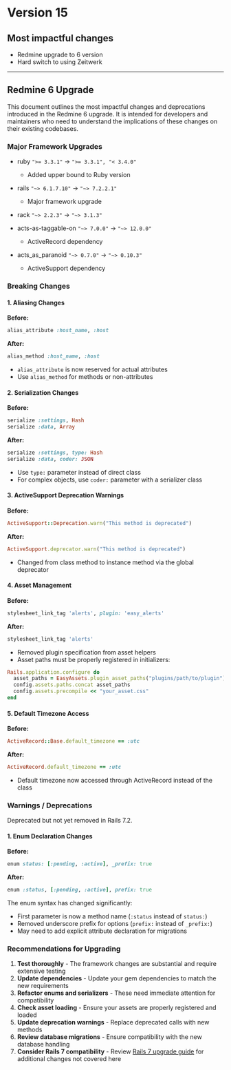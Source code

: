 # Version 15

## Most impactful changes

- Redmine upgrade to 6 version
- Hard switch to using Zeitwerk

----

## Redmine 6 Upgrade

This document outlines the most impactful changes and deprecations introduced in the Redmine 6 upgrade. It is intended
for developers and maintainers who need to understand the implications of these changes on their existing codebases.

### Major Framework Upgrades

- ruby `">= 3.3.1"` → `">= 3.3.1", "< 3.4.0"`
  - Added upper bound to Ruby version

- rails `"~> 6.1.7.10"` → `"~> 7.2.2.1"`
  - Major framework upgrade
- rack `"~> 2.2.3"` → `"~> 3.1.3"`
- acts-as-taggable-on `"~> 7.0.0"` → `"~> 12.0.0"`
  - ActiveRecord dependency
- acts_as_paranoid `"~> 0.7.0"` → `"~> 0.10.3"`
  - ActiveSupport dependency

### Breaking Changes

#### 1. Aliasing Changes

**Before:**

```ruby
alias_attribute :host_name, :host
```

**After:**

```ruby
alias_method :host_name, :host
```

- `alias_attribute` is now reserved for actual attributes
- Use `alias_method` for methods or non-attributes

#### 2. Serialization Changes

**Before:**

```ruby
serialize :settings, Hash
serialize :data, Array
```

**After:**

```ruby
serialize :settings, type: Hash
serialize :data, coder: JSON
```

- Use `type:` parameter instead of direct class
- For complex objects, use `coder:` parameter with a serializer class

#### 3. ActiveSupport Deprecation Warnings

**Before:**

```ruby
ActiveSupport::Deprecation.warn("This method is deprecated")
```

**After:**

```ruby
ActiveSupport.deprecator.warn("This method is deprecated")
```

- Changed from class method to instance method via the global deprecator

#### 4. Asset Management

**Before:**

```ruby
stylesheet_link_tag 'alerts', plugin: 'easy_alerts'
```

**After:**

```ruby
stylesheet_link_tag 'alerts'
```

- Removed plugin specification from asset helpers
- Asset paths must be properly registered in initializers:

```ruby
Rails.application.configure do
  asset_paths = EasyAssets.plugin_asset_paths("plugins/path/to/plugin")
  config.assets.paths.concat asset_paths
  config.assets.precompile << "your_asset.css"
end
```

#### 5. Default Timezone Access

**Before:**

```ruby
ActiveRecord::Base.default_timezone == :utc
```

**After:**

```ruby
ActiveRecord.default_timezone == :utc
```

- Default timezone now accessed through ActiveRecord instead of the class

### Warnings / Deprecations

Deprecated but not yet removed in Rails 7.2.

#### 1. Enum Declaration Changes

**Before:**

```ruby
enum status: [:pending, :active], _prefix: true
```

**After:**

```ruby
enum :status, [:pending, :active], prefix: true
```

The enum syntax has changed significantly:

- First parameter is now a method name (`:status` instead of `status:`)
- Removed underscore prefix for options (`prefix:` instead of `_prefix:`)
- May need to add explicit attribute declaration for migrations

### Recommendations for Upgrading

1. **Test thoroughly** - The framework changes are substantial and require extensive testing
2. **Update dependencies** - Update your gem dependencies to match the new requirements
3. **Refactor enums and serializers** - These need immediate attention for compatibility
4. **Check asset loading** - Ensure your assets are properly registered and loaded
5. **Update deprecation warnings** - Replace deprecated calls with new methods
6. **Review database migrations** - Ensure compatibility with the new database handling
7. **Consider Rails 7 compatibility** -
   Review [Rails 7 upgrade guide](https://guides.rubyonrails.org/v7.2/upgrading_ruby_on_rails.html) for additional
   changes not covered here
